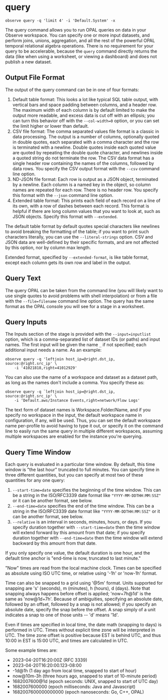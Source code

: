 # query

    observe query -q 'limit 4' -i 'Default.System' -x

The query command allows you to run OPAL queries on data in your Observe
workspace. You can specify one or more input datasets, and perform joins,
unions, aggregation, and all the rest of the powerful OPAL temporal relational
algebra operations. There is no requirement for your query to be accelerable,
because the `query` command directly returns the data (like when using a
worksheet, or viewing a dashboard) and does not publish a new dataset.

## Output File Format

The output of the query command can be in one of four formats:

1. Default table format: This looks a lot like typical SQL table output, with
   vertical bars and space padding between columns, and a header row. The
   maximum width of each column is by default limited to make the output more
   readable, and excess data is cut off with an ellipsis; you can turn this
   behavior off with the `--col-width=0` option, or you can set the limit
   higher or lower than default.
2. CSV file format: The comma separated values file format is a classic in data
   processing. The output is a number of columns, optionally quoted in double
   quotes, each separated with a comma character and the row is terminated with
   a newline. Double quotes inside each quoted value are quoted by repeating
   the double quote character, and newlines inside a quoted string do not
   terminate the row. The CSV data format has a single header row containing
   the names of the columns, followed by data rows. You specify the CSV output
   format with the `--csv` command line option.
3. ND-JSON file format: Each row is output as a JSON object, terminated by a
   newline. Each column is a named key in the object, so column names are
   repeated for each row. There is no header row. You specify this format with
   the `--json` command line option.
4. Extended table format: This prints each field of each record on a line of
   its own, with a row of dashes between each record. This format is helpful if
   there are long column values that you want to look at, such as JSON objects.
   Specify this format with `--extended`.

The default table format by default quotes special characters like newlines to
avoid breaking the formatting of the table; if you want to print such
characters literally, you can use the `--literal-strings` option. CSV and JSON
data are well-defined by their specific formats, and are not affected by this
option, nor by column max length.

Extended format, specified by `--extended-format`, is like table format, except
each column gets its own row and label in the output.

## Query Text

The query OPAL can be taken from the command line (you will likely want to use
single quotes to avoid problems with shell interpolation) or from a file with
the `--file=filename` command line option. The query has the same format as the
OPAL console you will see for a stage in a worksheet.

## Query Inputs

The Inputs section of the stage is provided with the `--input=inputlist` option,
which is a comma-separated list of dataset IDs (or paths) and input names. The
first input will be given the name `_` if not specified; each additional input
needs a name. As an example:

    observe query -q 'leftjoin host_ip=@right.dst_ip, source:@right.src_ip' \
        -i '41021818,right=41012929'

You can also use the name of a workspace and dataset as a dataset path, as long
as the names don't include a comma. You specify these as:

    observe query -q `leftjoin host_ip=@right.dst_ip, source:@right.src_ip' \
        -i 'Default.aws/Instance Events,right=network/Flow Logs'

The text form of dataset names is Workspace.Folder/Name, and if you specify no
workspace in the input, the default workspace name in configuration, if any,
will be used. Thus, you can set the default workspace name per-profile to avoid
having to type it out, or specify it on the command line to easily run the same
query in multiple different workspaces, assuming multiple workspaces are
enabled for the instance you're querying.

## Query Time Window

Each query is evaluated in a particular time window. By default, this time
window is "the last hour" truncated to full minutes. You can specify time in
three different quantities, but you can specify at most two of these quantities
for any one query:

1. `--start-time=date` specifies the beginning of the time window. This can be
   a string in the ISO/RFC3339 date format like `"YYYY-MM-DDTHH:MM:SSZ"` or it
   can be another format, see below.
2. `--end-time=date` specifies the end of the time window. This can be a string
   in the ISO/RFC3339 date format like `"YYYY-MM-DDTHH:MM:SSZ"` or it
   can be another format, see below.
3. `--relative` is an interval in seconds, minutes, hours, or days. If you
   specify duration together with `--start-time=date` then the time window will
   extend forward by this amount from that date; if you specify duration
   together with `--end-time=date` then the time window will extend backward by
   this amount from that date.

If you only specify one value, the default duration is one hour, and the
default time anchor is "end-time is now, truncated to last minute."

"Now" times are read from the local machine clock. Times can be specified as
absolute using ISO UTC time, or relative using '-1h' or 'now-1h' format.

Time can also be snapped to a grid using '@5m' format. Units supported for
snapping are 's' (seconds), m (minutes), h (hours), d (days). Note that
snapping always happens before offset is applied; 'now+7h@1d' is the same as
'now@1d+7h'. Because of ambiguities, specifying an absolute date, followed by
an offset, followed by a snap is not allowed; if you specify an absolute date,
specify the snap before the offset. A snap simply of a unit indicates a snap to
one of those units -- 'd' means '1d'.

Even if times are specified in local time, the date math (snapping to days) is
performed in UTC. Times without explicit time zone will be interpreted in UTC.
The time zone offset is positive because EST is behind UTC, and thus 10:00 in
EST is 15:00 UTC, and times are calculated in UTC.

Some example times are:

* 2023-04-20T16:20:00Z (RFC 3339)
* 2023-04-20T16:20:00.123-08:00
* -1d@1h (1 day ago from local time, snapped to start of hour)
* now@10m-3h (three hours ago, snapped to start of 10-minute period)
* 1682007600@1d (epoch seconds: UNIX, snapped to start of UTC day)
* 1682007600000 (epoch milliseconds: Java and Javascript)
* 1682007600000000000 (epoch nanoseconds: Go, C++, OPAL)

